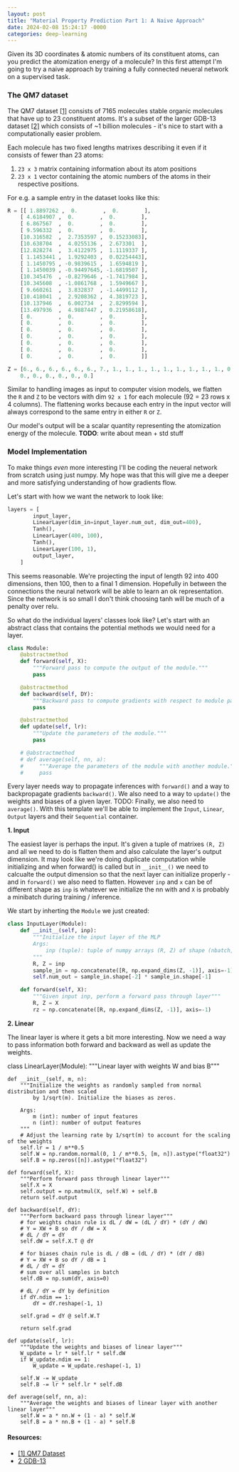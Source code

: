 ```yaml
---
layout: post
title: "Material Property Prediction Part 1: A Naive Approach"
date: 2024-02-08 15:24:17 -0000
categories: deep-learning
---
```


Given its 3D coordinates & atomic numbers of its constituent atoms, can you predict the atomization energy of a molecule? In this first attempt I'm going to try a naive approach by training a fully connected neueral network on a supervised task.

### The QM7 dataset

The QM7 dataset [[1]](http://quantum-machine.org/datasets/) consists of 7165 molecules stable organic molecules that have up to 23 constituent atoms. It's a subset of the larger GDB-13 dataset [[2]](https://gdb.unibe.ch/downloads/) which consists of ~1 billion molecules - it's nice to start with a computationally easier problem.

Each molecule has two fixed lengths matrixes describing it even if it consists of fewer than 23 atoms:
1. `23 x 3` matrix containing information about its atom positions
2. `23 x 1` vector containing the atomic numbers of the atoms in their respective positions.

For e.g. a sample entry in the dataset looks like this:

```Python
R = [[ 1.8897262 ,  0.        ,  0.        ],
    [ 4.6184907 ,  0.        ,  0.        ],
    [ 6.867567  ,  0.        ,  0.        ],
    [ 9.596332  ,  0.        ,  0.        ],
    [10.316582  ,  2.7353597 ,  0.15233083],
    [10.638704  ,  4.0255136 ,  2.673301  ],
    [12.828274  ,  3.4122975 ,  1.1119337 ],
    [ 1.1453441 ,  1.9292403 ,  0.02254443],
    [ 1.1450795 , -0.9839615 ,  1.6594819 ],
    [ 1.1450039 , -0.94497645, -1.6819507 ],
    [10.345476  , -0.8279646 , -1.7417984 ],
    [10.345608  , -1.0861768 ,  1.5949667 ],
    [ 9.660261  ,  3.832837  , -1.4499112 ],
    [10.418041  ,  2.9208362 ,  4.3819723 ],
    [10.137946  ,  6.002734  ,  2.8299594 ],
    [13.497936  ,  4.9887447 ,  0.21958618],
    [ 0.        ,  0.        ,  0.        ],
    [ 0.        ,  0.        ,  0.        ],
    [ 0.        ,  0.        ,  0.        ],
    [ 0.        ,  0.        ,  0.        ],
    [ 0.        ,  0.        ,  0.        ],
    [ 0.        ,  0.        ,  0.        ],
    [ 0.        ,  0.        ,  0.        ]]

Z = [6., 6., 6., 6., 6., 6., 7., 1., 1., 1., 1., 1., 1., 1., 1., 1., 0.,
    0., 0., 0., 0., 0., 0.]
 ```

Similar to handling images as input to computer vision models, we flatten the `R` and `Z` to be vectors with dim `92 x 1` for each molecule (92 = 23 rows x 4 columns). The flattening works because each entry in the input vector will always correspond to the same entry in either `R` or `Z`.

Our model's output will be a scalar quantity representing the atomization energy of the molecule. **TODO**: write about mean + std stuff

### Model Implementation

To make things _even_ more interesting I'll be coding the neueral network from scratch using just numpy. My hope was that this will give me a deeper and more satisfying understanding of how gradients flow.

Let's start with how we want the network to look like:

```Python
layers = [
        input_layer,
        LinearLayer(dim_in=input_layer.num_out, dim_out=400),
        Tanh(),
        LinearLayer(400, 100),
        Tanh(),
        LinearLayer(100, 1),
        output_layer,
    ]
```

This seems reasonable. We're projecting the input of length 92 into 400 dimensions, then 100, then to a final 1 dimension. Hopefully in between the connections the neural network will be able to learn an ok representation. Since the network is so small I don't think choosing tanh will be much of a penalty over relu.

So what do the individual layers' classes look like? Let's start with an abstract class that contains the potential methods we would need for a layer.

```Python
class Module:
    @abstractmethod
    def forward(self, X):
        """Forward pass to compute the output of the module."""
        pass

    @abstractmethod
    def backward(self, DY):
        """Backward pass to compute gradients with respect to module parameters."""
        pass

    @abstractmethod
    def update(self, lr):
        """Update the parameters of the module."""
        pass

    # @abstractmethod
    # def average(self, nn, a):
    #     """Average the parameters of the module with another module."""
    #     pass  
```

Every layer needs way to propagate inferences with `forward()` and a way to backpropagate gradients `backward()`. We also need to a way to `update()` the weights and biases of a given layer. TODO: Finally, we also need to `average()`. With this template we'll be able to implement the `Input`, `Linear`, `Output` layers and their `Sequential` container.

**1. Input**

The easiest layer is perhaps the input. It's given a tuple of matrixes `(R, Z)` and all we need to do is flatten them and also calculate the layer's output dimension. It may look like we're doing duplicate computation while initializing and when forward() is called but in `__init__()` we need to calcualte the output dimension so that the next layer can initialize properly - and in `forward()` we also need to flatten. However `inp` and `x` can be of different shape as `inp` is whatever we initialize the nn with and `X` is probably a minibatch during training / inference. 

We start by inherting the `Module` we just created:

```Python
class InputLayer(Module):
    def __init__(self, inp):
        """Initialize the input layer of the MLP
        Args:
            inp (tuple): tuple of numpy arrays (R, Z) of shape (nbatch, natoms, 3) and (nbatch, natoms)
        """
        R, Z = inp
        sample_in = np.concatenate([R, np.expand_dims(Z, -1)], axis=-1)
        self.num_out = sample_in.shape[-2] * sample_in.shape[-1]

    def forward(self, X):
        """Given input inp, perform a forward pass through layer"""
        R, Z = X
        rz = np.concatenate([R, np.expand_dims(Z, -1)], axis=-1)
```

**2. Linear**

The linear layer is where it gets a bit more interesting. Now we need a way to pass information both forward and backward as well as update the weights.

class LinearLayer(Module):
    """Linear layer with weights W and bias B"""

    def __init__(self, m, n):
        """Initialize the weights as randomly sampled from normal distribution and then scaled
            by 1/sqrt(m). Initialize the biases as zeros.

        Args:
            m (int): number of input features
            n (int): number of output features
        """
        # Adjust the learning rate by 1/sqrt(m) to account for the scaling of the weights
        self.lr = 1 / m**0.5
        self.W = np.random.normal(0, 1 / m**0.5, [m, n]).astype("float32")
        self.B = np.zeros([n]).astype("float32")

    def forward(self, X):
        """Perform forward pass through linear layer"""
        self.X = X
        self.output = np.matmul(X, self.W) + self.B
        return self.output

    def backward(self, dY):
        """Perform backward pass through linear layer"""
        # for weights chain rule is dL / dW = (dL / dY) * (dY / dW)
        # Y = XW + B so dY / dW = X
        # dL / dY = dY
        self.dW = self.X.T @ dY

        # for biases chain rule is dL / dB = (dL / dY) * (dY / dB)
        # Y = XW + B so dY / dB = 1
        # dL / dY = dY
        # sum over all samples in batch
        self.dB = np.sum(dY, axis=0)

        # dL / dY = dY by definition
        if dY.ndim == 1:
            dY = dY.reshape(-1, 1)

        self.grad = dY @ self.W.T

        return self.grad

    def update(self, lr):
        """Update the weights and biases of linear layer"""
        W_update = lr * self.lr * self.dW
        if W_update.ndim == 1:
            W_update = W_update.reshape(-1, 1)

        self.W -= W_update
        self.B -= lr * self.lr * self.dB

    def average(self, nn, a):
        """Average the weights and biases of linear layer with another linear layer"""
        self.W = a * nn.W + (1 - a) * self.W
        self.B = a * nn.B + (1 - a) * self.B




#### Resources:

- [[1] QM7 Dataset](http://quantum-machine.org/datasets/)
- [2 GDB-13](https://gdb.unibe.ch/downloads/)